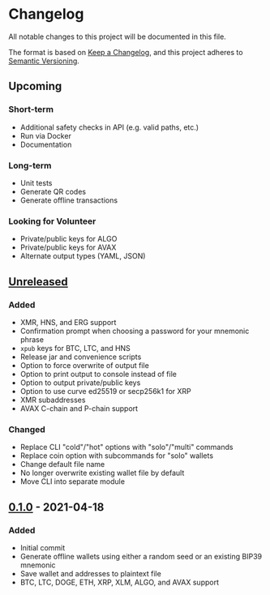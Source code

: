 # Changelog
All notable changes to this project will be documented in this file.

The format is based on [Keep a Changelog](https://keepachangelog.com/en/1.0.0/),
and this project adheres to [Semantic Versioning](https://semver.org/spec/v2.0.0.html).

## Upcoming
### Short-term
- Additional safety checks in API (e.g. valid paths, etc.)
- Run via Docker
- Documentation

### Long-term
- Unit tests
- Generate QR codes
- Generate offline transactions

### Looking for Volunteer
- Private/public keys for ALGO
- Private/public keys for AVAX
- Alternate output types (YAML, JSON)

## [Unreleased]
### Added
- XMR, HNS, and ERG support
- Confirmation prompt when choosing a password for your mnemonic phrase
- `xpub` keys for BTC, LTC, and HNS
- Release jar and convenience scripts
- Option to force overwrite of output file
- Option to print output to console instead of file
- Option to output private/public keys
- Option to use curve ed25519 or secp256k1 for XRP
- XMR subaddresses
- AVAX C-chain and P-chain support
### Changed
- Replace CLI "cold"/"hot" options with "solo"/"multi" commands
- Replace coin option with subcommands for "solo" wallets
- Change default file name
- No longer overwrite existing wallet file by default
- Move CLI into separate module

## [0.1.0] - 2021-04-18
### Added
- Initial commit
- Generate offline wallets using either a random seed or an existing BIP39 mnemonic
- Save wallet and addresses to plaintext file
- BTC, LTC, DOGE, ETH, XRP, XLM, ALGO, and AVAX support

[Unreleased]: https://github.com/ashelkovnykov/offline-wallet-generator/compare/v0.1.0...HEAD
[0.1.0]: https://github.com/ashelkovnykov/offline-wallet-generator/releases/tag/v0.1.0
